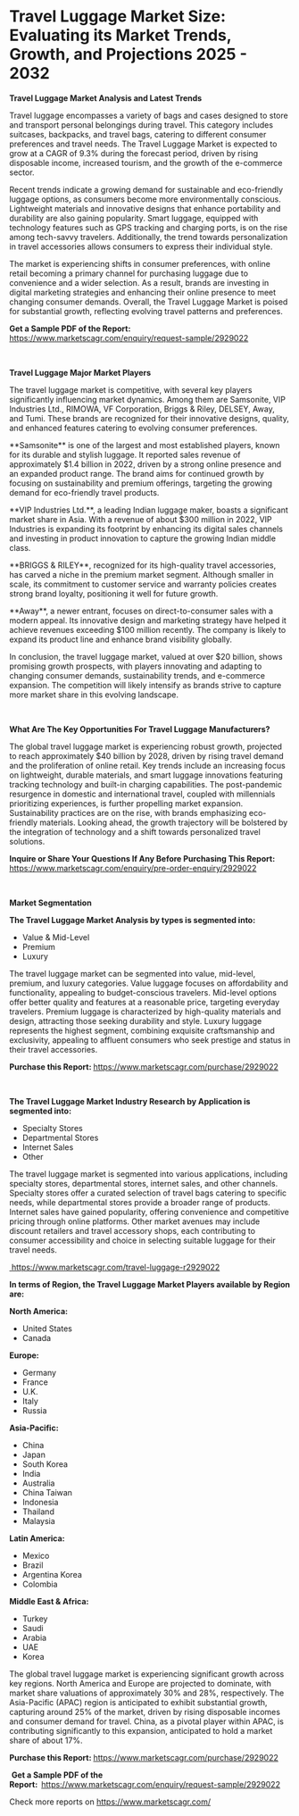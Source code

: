 <p><h1>Travel Luggage Market Size: Evaluating its Market Trends, Growth, and Projections 2025 - 2032</h1></p><p><strong>Travel Luggage Market Analysis and Latest Trends</strong></p>
<p><p>Travel luggage encompasses a variety of bags and cases designed to store and transport personal belongings during travel. This category includes suitcases, backpacks, and travel bags, catering to different consumer preferences and travel needs. The Travel Luggage Market is expected to grow at a CAGR of 9.3% during the forecast period, driven by rising disposable income, increased tourism, and the growth of the e-commerce sector.</p><p>Recent trends indicate a growing demand for sustainable and eco-friendly luggage options, as consumers become more environmentally conscious. Lightweight materials and innovative designs that enhance portability and durability are also gaining popularity. Smart luggage, equipped with technology features such as GPS tracking and charging ports, is on the rise among tech-savvy travelers. Additionally, the trend towards personalization in travel accessories allows consumers to express their individual style.</p><p>The market is experiencing shifts in consumer preferences, with online retail becoming a primary channel for purchasing luggage due to convenience and a wider selection. As a result, brands are investing in digital marketing strategies and enhancing their online presence to meet changing consumer demands. Overall, the Travel Luggage Market is poised for substantial growth, reflecting evolving travel patterns and preferences.</p></p>
<p><strong>Get a Sample PDF of the Report:&nbsp;</strong> <a href="https://www.marketscagr.com/enquiry/request-sample/2929022?utm_campaign=2936&utm_medium=2&utm_source=Github&utm_content=ia&utm_term=12032025&utm_id=travel-luggage">https://www.marketscagr.com/enquiry/request-sample/2929022</a></p>
<p>&nbsp;</p>
<p><strong>Travel Luggage Major Market Players</strong></p>
<p><p>The travel luggage market is competitive, with several key players significantly influencing market dynamics. Among them are Samsonite, VIP Industries Ltd., RIMOWA, VF Corporation, Briggs & Riley, DELSEY, Away, and Tumi. These brands are recognized for their innovative designs, quality, and enhanced features catering to evolving consumer preferences.</p><p>**Samsonite** is one of the largest and most established players, known for its durable and stylish luggage. It reported sales revenue of approximately $1.4 billion in 2022, driven by a strong online presence and an expanded product range. The brand aims for continued growth by focusing on sustainability and premium offerings, targeting the growing demand for eco-friendly travel products.</p><p>**VIP Industries Ltd.**, a leading Indian luggage maker, boasts a significant market share in Asia. With a revenue of about $300 million in 2022, VIP Industries is expanding its footprint by enhancing its digital sales channels and investing in product innovation to capture the growing Indian middle class.</p><p>**BRIGGS & RILEY**, recognized for its high-quality travel accessories, has carved a niche in the premium market segment. Although smaller in scale, its commitment to customer service and warranty policies creates strong brand loyalty, positioning it well for future growth.</p><p>**Away**, a newer entrant, focuses on direct-to-consumer sales with a modern appeal. Its innovative design and marketing strategy have helped it achieve revenues exceeding $100 million recently. The company is likely to expand its product line and enhance brand visibility globally.</p><p>In conclusion, the travel luggage market, valued at over $20 billion, shows promising growth prospects, with players innovating and adapting to changing consumer demands, sustainability trends, and e-commerce expansion. The competition will likely intensify as brands strive to capture more market share in this evolving landscape.</p></p>
<p>&nbsp;</p>
<p><strong>What Are The Key Opportunities For Travel Luggage Manufacturers?</strong></p>
<p><p>The global travel luggage market is experiencing robust growth, projected to reach approximately $40 billion by 2028, driven by rising travel demand and the proliferation of online retail. Key trends include an increasing focus on lightweight, durable materials, and smart luggage innovations featuring tracking technology and built-in charging capabilities. The post-pandemic resurgence in domestic and international travel, coupled with millennials prioritizing experiences, is further propelling market expansion. Sustainability practices are on the rise, with brands emphasizing eco-friendly materials. Looking ahead, the growth trajectory will be bolstered by the integration of technology and a shift towards personalized travel solutions.</p></p>
<p><strong>Inquire or Share Your Questions If Any Before Purchasing This Report:</strong> <a href="https://www.marketscagr.com/enquiry/pre-order-enquiry/2929022?utm_campaign=2936&utm_medium=2&utm_source=Github&utm_content=ia&utm_term=12032025&utm_id=travel-luggage">https://www.marketscagr.com/enquiry/pre-order-enquiry/2929022</a></p>
<p>&nbsp;</p>
<p><strong>Market Segmentation</strong></p>
<p><strong>The Travel Luggage Market Analysis by types is segmented into:</strong></p>
<p><ul><li>Value & Mid-Level</li><li>Premium</li><li>Luxury</li></ul></p>
<p><p>The travel luggage market can be segmented into value, mid-level, premium, and luxury categories. Value luggage focuses on affordability and functionality, appealing to budget-conscious travelers. Mid-level options offer better quality and features at a reasonable price, targeting everyday travelers. Premium luggage is characterized by high-quality materials and design, attracting those seeking durability and style. Luxury luggage represents the highest segment, combining exquisite craftsmanship and exclusivity, appealing to affluent consumers who seek prestige and status in their travel accessories.</p></p>
<p><strong>Purchase this Report:&nbsp;</strong><a href="https://www.marketscagr.com/purchase/2929022?utm_campaign=2936&utm_medium=2&utm_source=Github&utm_content=ia&utm_term=12032025&utm_id=travel-luggage">https://www.marketscagr.com/purchase/2929022</a></p>
<p>&nbsp;</p>
<p><strong>The Travel Luggage Market Industry Research by Application is segmented into:</strong></p>
<p><ul><li>Specialty Stores</li><li>Departmental Stores</li><li>Internet Sales</li><li>Other</li></ul></p>
<p><p>The travel luggage market is segmented into various applications, including specialty stores, departmental stores, internet sales, and other channels. Specialty stores offer a curated selection of travel bags catering to specific needs, while departmental stores provide a broader range of products. Internet sales have gained popularity, offering convenience and competitive pricing through online platforms. Other market avenues may include discount retailers and travel accessory shops, each contributing to consumer accessibility and choice in selecting suitable luggage for their travel needs.</p></p>
<p><a href="https://www.marketscagr.com/travel-luggage-r2929022?utm_campaign=2936&utm_medium=2&utm_source=Github&utm_content=ia&utm_term=12032025&utm_id=travel-luggage">&nbsp;https://www.marketscagr.com/travel-luggage-r2929022</a></p>
<p><strong>In terms of Region, the Travel Luggage Market Players available by Region are:</strong></p>
<p>
    <p> <strong> North America: </strong>
        <ul>
            <li>United States</li>
            <li>Canada</li>
        </ul>
        </p> 
    <p> <strong> Europe: </strong>
        <ul>
            <li>Germany</li>
            <li>France</li>
            <li>U.K.</li>
            <li>Italy</li>
            <li>Russia</li>
        </ul>
        </p> 
    <p> <strong> Asia-Pacific: </strong>
        <ul>
            <li>China</li>
            <li>Japan</li>
            <li>South Korea</li>
            <li>India</li>
            <li>Australia</li>
            <li>China Taiwan</li>
            <li>Indonesia</li>
            <li>Thailand</li>
            <li>Malaysia</li>
        </ul>
        </p> 
    <p> <strong> Latin America: </strong>
        <ul>
            <li>Mexico</li>
            <li>Brazil</li>
            <li>Argentina Korea</li>
            <li>Colombia</li>
        </ul>
        </p> 
    <p> <strong> Middle East & Africa: </strong>
        <ul>
            <li>Turkey</li>
            <li>Saudi</li>
            <li>Arabia</li>
            <li>UAE</li>
            <li>Korea</li>
        </ul>
    </p>
    </p>
<p><p>The global travel luggage market is experiencing significant growth across key regions. North America and Europe are projected to dominate, with market share valuations of approximately 30% and 28%, respectively. The Asia-Pacific (APAC) region is anticipated to exhibit substantial growth, capturing around 25% of the market, driven by rising disposable incomes and consumer demand for travel. China, as a pivotal player within APAC, is contributing significantly to this expansion, anticipated to hold a market share of about 17%.</p></p>
<p><strong>Purchase this Report: </strong><a href="https://www.marketscagr.com/purchase/2929022?utm_campaign=2936&utm_medium=2&utm_source=Github&utm_content=ia&utm_term=12032025&utm_id=travel-luggage">https://www.marketscagr.com/purchase/2929022</a></p>
<p>&nbsp;<strong>Get a Sample PDF of the Report:&nbsp;&nbsp;</strong><a href="https://www.marketscagr.com/enquiry/request-sample/2929022?utm_campaign=2936&utm_medium=2&utm_source=Github&utm_content=ia&utm_term=12032025&utm_id=travel-luggage">https://www.marketscagr.com/enquiry/request-sample/2929022</a></p>
<p><strong></strong></p>
<p>Check more reports on <a href="https://www.marketscagr.com/?utm_campaign=2936&utm_medium=2&utm_source=Github&utm_content=ia&utm_term=12032025&utm_id=travel-luggage">https://www.marketscagr.com/</a></p>
